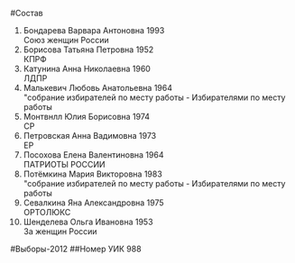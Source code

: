#Состав
1. Бондарева Варвара Антоновна 1993   
    Союз женщин России
2. Борисова Татьяна Петровна 1952   
    КПРФ
3. Катунина Анна Николаевна 1960   
    ЛДПР
4. Малькевич Любовь Анатольевна 1964   
    "собрание избирателей по месту работы - Избирателями по месту работы
5. Монтвнлл Юлия Борисовна 1974   
    СР
6. Петровская Анна Вадимовна 1973   
    ЕР
7. Посохова Елена Валентиновна 1964   
    ПАТРИОТЫ РОССИИ
8. Потёмкина Мария Викторовна 1983   
    "собрание избирателей по месту работы - Избирателями по месту работы
9. Севалкина Яна Александровна 1975   
    ОРТОЛЮКС
10. Шенделева Ольга Ивановна 1953   
    За женщин России

#Выборы-2012
##Номер УИК
988